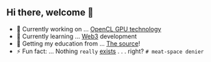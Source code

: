 
 ## Hi there, welcome 👋


- 🔭 Currently working on ... [OpenCL GPU technology](https://github.com/alienflip/Project-Sekhmet)
- 🌱 Currently learning ... [Web3](https://www.youtube.com/watch?v=j5a0jTc9S10&ab_channel=YourUncleMoe) development
- 👯 Getting my education from ... [The source](https://cirosantilli.com/)!
- ⚡ Fun fact: ... Nothing `really` [exists](https://www.youtube.com/watch?v=GM2DDR31-nk) . . . right? `# meat-space denier`
